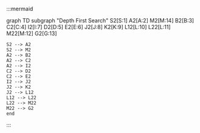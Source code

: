 :::mermaid

graph TD
    subgraph "Depth First Search"
    S2[S:1]
    A2[A:2]
    M2[M:14]
    B2[B:3]
    C2[C:4]
    I2[I:7]
    D2[D:5]
    E2[E:6]
    J2[J:8]
    K2[K:9]
    L12[L:10]
    L22[L:11]
    M22[M:12]
    G2[G:13]

    S2 --> A2
    S2 --> M2
    A2 --> B2
    A2 --> C2
    A2 --> I2
    C2 --> D2
    C2 --> E2
    I2 --> J2
    J2 --> K2
    J2 --> L12
    L12 --> L22
    L22 --> M22
    M22 --> G2
    end

:::
